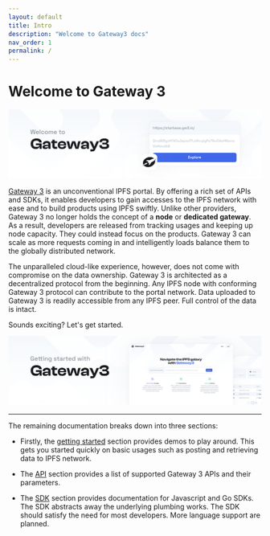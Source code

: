 ```yaml
---
layout: default
title: Intro
description: "Welcome to Gateway3 docs"
nav_order: 1
permalink: /
---
```


# Welcome to Gateway 3

![welcome to Gateway3 docs](/assets/welcome.png)

[Gateway 3](https://www.gw3.io) is an unconventional IPFS portal.
By offering a rich set of APIs and SDKs, it enables developers to gain accesses to the IPFS network with ease and to build products using IPFS swiftly.
Unlike other providers, Gateway 3 no longer holds the concept of a **node** or **dedicated gateway**.
As a result, developers are released from tracking usages and keeping up node capacity.
They could instead focus on the products.
Gateway 3 can scale as more requests coming in and intelligently loads balance them to the globally distributed network.

The unparalleled cloud-like experience, however, does not come with compromise on the data ownership.
Gateway 3 is architected as a decentralized protocol from the beginning.
Any IPFS node with conforming Gateway 3 protocol can contribute to the portal network.
Data uploaded to Gateway 3 is readily accessible from any IPFS peer.
Full control of the data is intact.

Sounds exciting? Let's get started.

![let's get started](/assets/started.png)

---

The remaining documentation breaks down into three sections:

* Firstly, the [getting started](/getting-started) section provides demos to play around.
This gets you started quickly on basic usages such as posting and retrieving data to IPFS network.

* The [API](/api) section provides a list of supported Gateway 3 APIs and their parameters.

* The [SDK](/sdk) section provides documentation for Javascript and Go SDKs. The SDK abstracts away the underlying plumbing works.
The SDK should satisfy the need for most developers.
More language support are planned.
